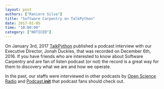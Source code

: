 ```yaml
---
layout: post  
authors: ["Raniere Silva"]
title: "Software Carpentry on TalkPython"
date: 2017-01-05
time: "10:00:00"
category: ["NOTICED"]
---
```


On January 3rd, 2017 [TalkPython](https://talkpython.fm/)
published a podcast interview with our Executive Director,
Jonah Duckles, that was recorded on December 6th, 2016.
If you have friends who are interested to know about Software Carpentry
and are fan of listen podcast (or not) the record is a great way for them
to discovery what we are and how we operate.

In the past,
our staffs were interviewed in other podcasts
by [Open Science Radio](https://software-carpentry.org/blog/2016/02/open-science-radio-podcast.html)
and [Podcast.__init__](https://software-carpentry.org/blog/2015/12/podcast.html)
that podcast fans should check out.
